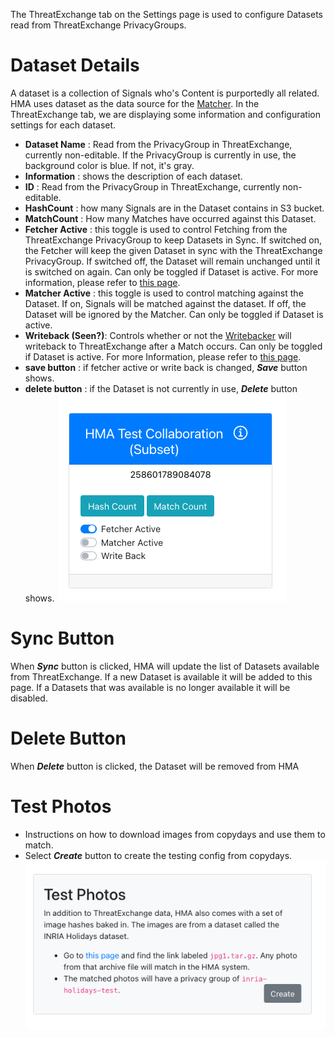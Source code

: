 The ThreatExchange tab on the Settings page is used to configure Datasets read from ThreatExchange PrivacyGroups. 
# Dataset Details
A dataset is a collection of Signals who's Content is purportedly all related. HMA uses dataset as the data source for the [Matcher](https://github.com/facebook/ThreatExchange/wiki/Glossary#Matcher). In the ThreatExchange tab, we are displaying some information and configuration settings for each dataset. 
* **Dataset Name** : Read from the PrivacyGroup in ThreatExchange, currently non-editable. If the PrivacyGroup is currently in use, the background color is blue. If not, it's gray.
* **Information** : shows the description of each dataset.
* **ID** : Read from the PrivacyGroup in ThreatExchange, currently non-editable.
* **HashCount** : how many Signals are in the Dataset contains in S3 bucket.
* **MatchCount** : How many Matches have occurred against this Dataset.
* **Fetcher Active** : this toggle is used to control Fetching from the ThreatExchange PrivacyGroup to keep Datasets in Sync. If switched on, the Fetcher will keep the given Dataset in sync with the ThreatExchange PrivacyGroup. If switched off, the Dataset will remain unchanged until it is switched on again. Can only be toggled if Dataset is active. For more information, please refer to [this page](Fetching-data-from-ThreatExchange). 
* **Matcher Active** : this toggle is used to control matching against the Dataset. If on, Signals will be matched against the dataset. If off, the Dataset will be ignored by the Matcher. Can only be toggled if Dataset is active.
* **Writeback (Seen?)**: Controls whether or not the [Writebacker](https://github.com/facebook/ThreatExchange/wiki/Glossary#writebacker) will writeback to ThreatExchange after a Match occurs. Can only be toggled if Dataset is active. For more Information, please refer to [this page](How-to-disable-writebacks-to-ThreatExchange).
* **save button** : if fetcher active or write back is changed, **_Save_** button shows.
* **delete button** : if the Dataset is not currently in use, _**Delete**_ button shows.
![](https://github.com/facebook/ThreatExchange/blob/72689d65457d66085a9d1b073d596fc04c92f722/hasher-matcher-actioner/docs/images/Dataset.png)

# Sync Button
 When **_Sync_** button is clicked, HMA will update the list of Datasets available from ThreatExchange. If a new Dataset is available it will be added to this page. If a Datasets that was available is no longer available it will be disabled.

# Delete Button
 When _**Delete**_ button is clicked, the Dataset will be removed from HMA

# Test Photos
* Instructions on how to download images from copydays and use them to match.
* Select _**Create**_ button to create the testing config from copydays.
![](https://github.com/facebook/ThreatExchange/blob/901a487ae42bbe59dad18be4d091481a771dbc2c/hasher-matcher-actioner/docs/images/testphotos.png)